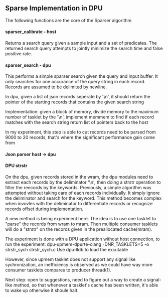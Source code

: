 ## Sparse Implementation in DPU

The following functions are the core of the Sparser algorithm


#### sparser_calibrate - host
Returns a search query given a sample input and a set of predicates. The returned search query attempts to jointly minimize the search time and false positive rate.

#### sparser_search - dpu
This performs a simple sparser search given the query and input buffer. It only searches for one occurance of the query string in each record. Records are assumed to be delimited by newline.


In dpu, given a list of json records seperate by '\n', it should return the pointer of the starting records that contains the given search string

Implementation:
given a block of memory, divide memory to the maximum number of tasklet by the '\n', implement memmem to find if each record matches with the search string return list of pointers back to the host

In my experiment, this step is able to cut records need to be parsed from 9000 to 20 records, that's where the significant performance gain come from

#### Json parser host -> dpu



#### DPU strstr 
On the dpu, given records stored in the wram, the dpu modules need to extract each records by the deliminator '\n', then doing a strstr operation to filter the reecords by the keywords.  Previously,
a simple algorithm was attempted without taking care of each records individually. It simply ignore the deliminator and search for the keyword.  This method becomes complex when invovles with the deliminator to differentiate records or recognize records offset during implementation.  

A new method is being experiment here.  The idea is to use one tasklet to "parse" the records from wram to mram.  Then multiple consumer tasklets will do a "strstr" on the records given in the preallocated cache(mram).  

The experiment is done with a DPU application without host connection, to run the experiment:
dpu-upmem-dpurte-clang -DNR_TASKLETS=5 -o strstr_sych strstr_sych.c
Use dpu-lldb to load the excutable 

However, since upmem tasklet does not support any signal like sychronization, an inefficiency is observed as 
we could have way more consumer tasklets compares to producer thread(1). 

Next step: open to suggestions, need to figure out a way to create a signal-like method, so that whenever a tasklet's cache has been written, it's able to wake up otherwise it shoule halt. 
